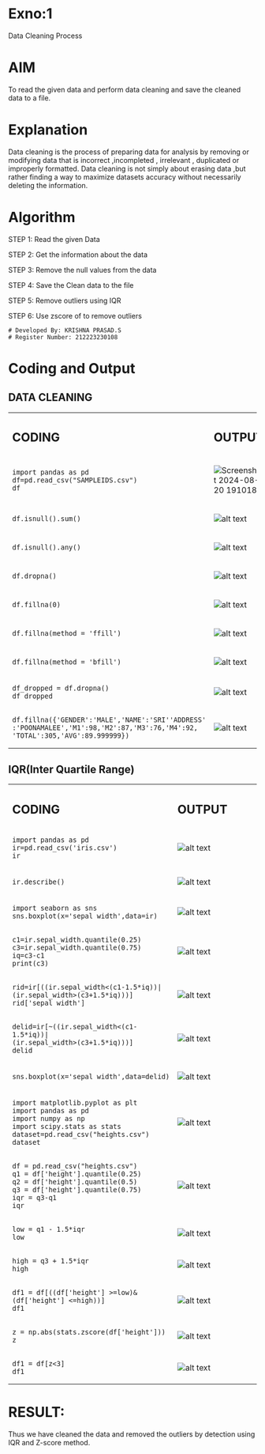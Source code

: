 # Exno:1
Data Cleaning Process

# AIM
To read the given data and perform data cleaning and save the cleaned data to a file.

# Explanation
Data cleaning is the process of preparing data for analysis by removing or modifying data that is incorrect ,incompleted , irrelevant , duplicated or improperly formatted. Data cleaning is not simply about erasing data ,but rather finding a way to maximize datasets accuracy without necessarily deleting the information.

# Algorithm
STEP 1: Read the given Data

STEP 2: Get the information about the data

STEP 3: Remove the null values from the data

STEP 4: Save the Clean data to the file

STEP 5: Remove outliers using IQR

STEP 6: Use zscore of to remove outliers


```
# Developed By: KRISHNA PRASAD.S
# Register Number: 212223230108
```

# Coding and Output

## DATA CLEANING

<table>
  <tr>
    <td width=50%>


  ## CODING

  </td>
  <td>
              
## OUTPUT

</td>
</tr>
<tr>
    <td width=50%>


```
import pandas as pd
df=pd.read_csv("SAMPLEIDS.csv")
df
```
  </td>
  <td>
              

![Screenshot 2024-08-20 191018](https://github.com/user-attachments/assets/0f993a41-db77-40a8-8ef8-dcbb670935d9)


</td>
</tr>

<tr>
    <td width=50%>


```
df.isnull().sum()
```
  </td>
  <td>
              

![alt text](<Screenshot 2024-08-20 191813.png>)

</td>
</tr>

<tr>
    <td width=50%>


```
df.isnull().any()
```
  </td>
  <td>
              

![alt text](<Screenshot 2024-08-20 191945.png>)
</td>
</tr>

<tr>
    <td width=50%>


```
df.dropna()
```
  </td>
  <td>
              

![alt text](<Screenshot 2024-08-20 192053.png>)
</td>
</tr>

<tr>
    <td width=50%>


```
df.fillna(0)
```
  </td>
  <td>
              

![alt text](<Screenshot 2024-08-20 192400.png>)
</td>
</tr>

<tr>
    <td width=50%>


```
df.fillna(method = 'ffill')
```
  </td>
  <td>
              

![alt text](<Screenshot 2024-08-20 192510.png>)
</td>
</tr>

<tr>
    <td width=50%>


```
df.fillna(method = 'bfill')
```
  </td>
  <td>
              

![alt text](<Screenshot 2024-08-20 192625.png>)
</td>
</tr>

<tr>
    <td width=50%>


```
df_dropped = df.dropna()
df_dropped
```
  </td>
  <td>
              

![alt text](<Screenshot 2024-08-20 192716.png>)
</td>
</tr>

<tr>
    <td width=50%>


```
df.fillna({'GENDER':'MALE','NAME':'SRI''ADDRESS'
:'POONAMALEE','M1':98,'M2':87,'M3':76,'M4':92,
'TOTAL':305,'AVG':89.999999})
```
  </td>
  <td>
              

![alt text](<Screenshot 2024-08-20 192806.png>)
</td>
</tr>


</table>




## IQR(Inter Quartile Range)

<table>
  <tr>
    <td width=50%>


  ## CODING

  </td>
  <td>
              
## OUTPUT

</td>
</tr>

<tr>
    <td width=50%>


```
import pandas as pd
ir=pd.read_csv('iris.csv')
ir
```
  </td>
  <td>
              

![alt text](<Screenshot 2024-08-20 193316.png>)
</td>
</tr>

<tr>
    <td width=50%>


```
ir.describe()
```
  </td>
  <td>
              

![alt text](<Screenshot 2024-08-20 193456.png>)
</td>
</tr>

<tr>
    <td width=50%>


```
import seaborn as sns
sns.boxplot(x='sepal_width',data=ir)
```
  </td>
  <td>
              

![alt text](<Screenshot 2024-08-20 193808.png>)
</td>
</tr>

<tr>
    <td width=50%>


```
c1=ir.sepal_width.quantile(0.25)
c3=ir.sepal_width.quantile(0.75)
iq=c3-c1
print(c3)
```
  </td>
  <td>
              

![alt text](<Screenshot 2024-08-20 193915.png>)
</td>
</tr>

<tr>
    <td width=50%>


```
rid=ir[((ir.sepal_width<(c1-1.5*iq))|
(ir.sepal_width>(c3+1.5*iq)))]
rid['sepal_width']

```
  </td>
  <td>
              

![alt text](<Screenshot 2024-08-20 194045.png>)
</td>
</tr>

<tr>
    <td width=50%>


```
delid=ir[~((ir.sepal_width<(c1-1.5*iq))|
(ir.sepal_width>(c3+1.5*iq)))]
delid

```
  </td>
  <td>
              

![alt text](<Screenshot 2024-08-20 194136.png>)
</td>
</tr>

<tr>
    <td width=50%>


```
sns.boxplot(x='sepal_width',data=delid)

```
  </td>
  <td>
              

![alt text](<Screenshot 2024-08-20 194221.png>)
</td>
</tr>

<tr>
    <td width=50%>


```
import matplotlib.pyplot as plt
import pandas as pd
import numpy as np
import scipy.stats as stats
dataset=pd.read_csv("heights.csv")
dataset

```
  </td>
  <td>
              

![alt text](<Screenshot 2024-08-20 194402.png>)
</td>
</tr>

<tr>
    <td width=50%>


```
df = pd.read_csv("heights.csv")
q1 = df['height'].quantile(0.25)
q2 = df['height'].quantile(0.5)
q3 = df['height'].quantile(0.75)
iqr = q3-q1
iqr

```
  </td>
  <td>
              

![alt text](<Screenshot 2024-08-20 194521.png>)
</td>
</tr>

<tr>
    <td width=50%>


```
low = q1 - 1.5*iqr
low
```
  </td>
  <td>
              

![alt text](<Screenshot 2024-08-20 194615.png>)
</td>
</tr>

<tr>
    <td width=50%>


```
high = q3 + 1.5*iqr
high
```
  </td>
  <td>
              

![alt text](<Screenshot 2024-08-20 194652.png>)
</td>
</tr>

<tr>
    <td width=50%>


```
df1 = df[((df['height'] >=low)& (df['height'] <=high))]
df1
```
  </td>
  <td>
              

![alt text](<Screenshot 2024-08-20 194739.png>)
</td>
</tr>

<tr>
    <td width=50%>


```
z = np.abs(stats.zscore(df['height']))
z
```
  </td>
  <td>
              

![alt text](<Screenshot 2024-08-20 194828.png>)
</td>
</tr>

<tr>
    <td width=50%>


```
df1 = df[z<3]
df1
```
  </td>
  <td>
              

![alt text](<Screenshot 2024-08-20 194912.png>)
</td>
</tr>


</table>

# RESULT:
Thus we have cleaned the data and removed the outliers by detection using IQR and Z-score method.

